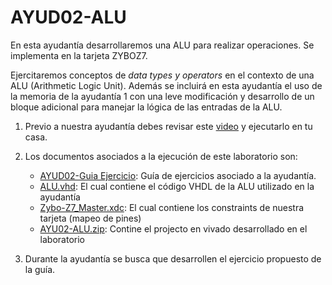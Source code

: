 # AYUD02-ALU
En esta ayudantía desarrollaremos una ALU para realizar operaciones. Se implementa en la tarjeta ZYBOZ7.

Ejercitaremos conceptos de *data types y operators* en el contexto de una ALU (Arithmetic Logic Unit). Además se incluirá en esta ayudantía el uso de la memoria de la ayudantía 1 con una leve modificación y desarrollo de un bloque adicional para manejar la lógica de las entradas de la ALU.

1. Previo a nuestra ayudantía debes revisar este [video]() y ejecutarlo en tu casa.

2. Los documentos asociados a la ejecución de este laboratorio son:
    * [AYUD02-Guia Ejercicio](https://github.com/IEE2463-SEP/AYUD02-ALU/blob/main/AYUD02_DATA_TYPES_OPERATOR_ATTRIBUTES.pdf):  Guía de ejercicios asociado a la ayudantía. 
    * [ALU.vhd](): El cual contiene el código VHDL de la ALU utilizado en la ayudantía    
    * [Zybo-Z7_Master.xdc]():  El cual contiene los constraints de nuestra tarjeta (mapeo de pines)    
    * [AYU02-ALU.zip]():  Contine el projecto en vivado desarrollado en el laboratorio    
   
3. Durante la ayudantía se busca que desarrollen el ejercicio propuesto de la guía.
